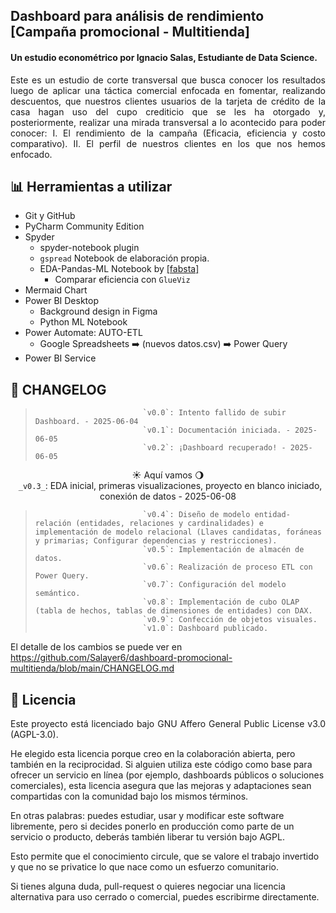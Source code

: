 ## Dashboard para análisis de rendimiento [Campaña promocional - Multitienda]
#### Un estudio econométrico por Ignacio Salas, Estudiante de Data Science. 

<p align="justify">
Este es un estudio de corte transversal que busca conocer los resultados luego de aplicar una táctica comercial enfocada en fomentar, realizando descuentos, que nuestros clientes usuarios de la tarjeta de crédito de la casa hagan uso del cupo crediticio que se les ha otorgado y, posteriormente, realizar una mirada transversal a lo acontecido para poder conocer: I. El rendimiento de la campaña (Eficacia, eficiencia y costo comparativo). II. El perfil de nuestros clientes en los que nos hemos enfocado.
</p>

## 📊 Herramientas a utilizar
- Git y GitHub  
- PyCharm Community Edition  
- Spyder  
  - spyder-notebook plugin  
  - `gspread` Notebook de elaboración propia.  
  - EDA-Pandas-ML Notebook by <a href="https://github.com/fabsta" target="_blank" rel="noopener noreferrer">[fabsta]</a>  
    - Comparar eficiencia con `GlueViz`  
- Mermaid Chart  
- Power BI Desktop  
  - Background design in Figma  
  - Python ML Notebook  
- Power Automate: AUTO-ETL  
  - Google Spreadsheets ➡️ (nuevos datos.csv) ➡️  Power Query  
- Power BI Service  

## 🔄 CHANGELOG

>                             `v0.0`: Intento fallido de subir Dashboard. - 2025-06-04  
>                             `v0.1`: Documentación iniciada. - 2025-06-05  
>                             `v0.2`: ¡Dashboard recuperado! - 2025-06-05  
<p align="center">☀️ Aquí vamos 🌖<br> <code> _v0.3_</code>: EDA inicial, primeras visualizaciones, proyecto en blanco iniciado, conexión de datos  - 2025-06-08   </p>  

>                             `v0.4`: Diseño de modelo entidad-relación (entidades, relaciones y cardinalidades) e implementación de modelo relacional (Llaves candidatas, foráneas y primarias; Configurar dependencias y restricciones).
>                             `v0.5`: Implementación de almacén de datos. 
>                             `v0.6`: Realización de proceso ETL con Power Query.  
>                             `v0.7`: Configuración del modelo semántico.  
>                             `v0.8`: Implementación de cubo OLAP (tabla de hechos, tablas de dimensiones de entidades) con DAX.  
>                             `v0.9`: Confección de objetos visuales.  
>                             `v1.0`: Dashboard publicado.  

El detalle de los cambios se puede ver en  
<a href="https://github.com/Salayer6/dashboard-promocional-multitienda/blob/main/CHANGELOG.md" target="_blank" rel="noopener noreferrer">
https://github.com/Salayer6/dashboard-promocional-multitienda/blob/main/CHANGELOG.md</a>

## 📜 Licencia
<p align="justify">
Este proyecto está licenciado bajo GNU Affero General Public License v3.0 (AGPL-3.0).  

He elegido esta licencia porque creo en la colaboración abierta, pero también en la reciprocidad. Si alguien utiliza este código como base para ofrecer un servicio en línea (por ejemplo, dashboards públicos o soluciones comerciales), esta licencia asegura que las mejoras y adaptaciones sean compartidas con la comunidad bajo los mismos términos.  

En otras palabras: puedes estudiar, usar y modificar este software libremente, pero si decides ponerlo en producción como parte de un servicio o producto, deberás también liberar tu versión bajo AGPL.  

Esto permite que el conocimiento circule, que se valore el trabajo invertido y que no se privatice lo que nace como un esfuerzo comunitario.  

Si tienes alguna duda, pull-request o quieres negociar una licencia alternativa para uso cerrado o comercial, puedes escribirme directamente.  
</p>
